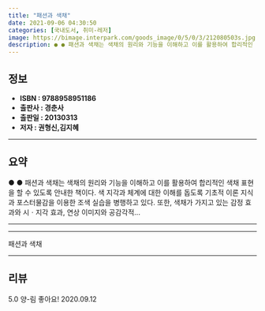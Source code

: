 ```yaml
---
title: "패션과 색채"
date: 2021-09-06 04:30:50
categories: [국내도서, 취미-레저]
image: https://bimage.interpark.com/goods_image/0/5/0/3/212080503s.jpg
description: ● ● 패션과 색채는 색채의 원리와 기능을 이해하고 이를 활용하여 합리적인 색채 표현을 할 수 있도록 안내한 책이다. 색 지각과 체계에 대한 이해를 돕도록 기초적 이론 지식과 포스터물감을 이용한 조색 실습을 병행하고 있다. 또한, 색채가 가지고 있는 감정 효과와 시ㆍ지각 효과, 연상
---
```


## **정보**

- **ISBN : 9788958951186**
- **출판사 : 경춘사**
- **출판일 : 20130313**
- **저자 : 권형신,김지혜**

------



## **요약**

●  ●  패션과 색채는 색채의 원리와 기능을 이해하고 이를 활용하여 합리적인 색채 표현을 할 수 있도록 안내한 책이다. 색 지각과 체계에 대한 이해를 돕도록 기초적 이론 지식과 포스터물감을 이용한 조색 실습을 병행하고 있다. 또한, 색채가 가지고 있는 감정 효과와 시ㆍ지각 효과, 연상 이미지와 공감각적... 

------



------


패션과 색채 

------


## **리뷰** 

5.0 양-림 좋아요!  2020.09.12 <br/>